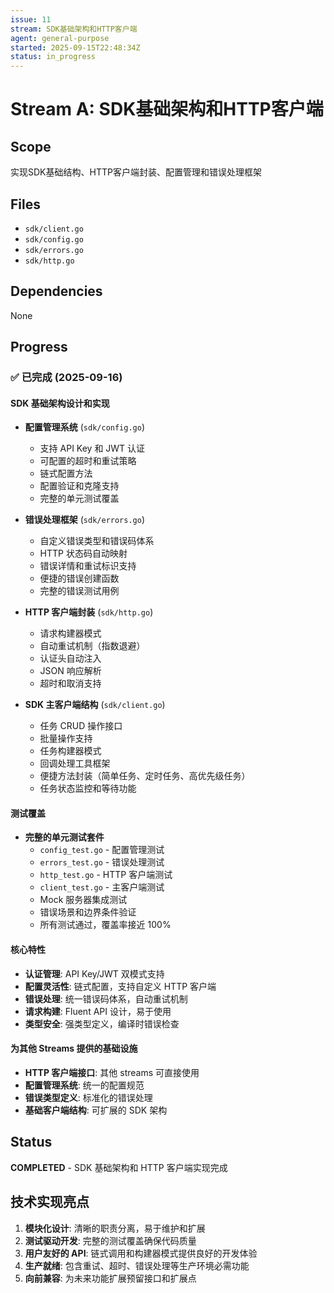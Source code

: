 ```yaml
---
issue: 11
stream: SDK基础架构和HTTP客户端
agent: general-purpose
started: 2025-09-15T22:48:34Z
status: in_progress
---
```


# Stream A: SDK基础架构和HTTP客户端

## Scope
实现SDK基础结构、HTTP客户端封装、配置管理和错误处理框架

## Files
- `sdk/client.go`
- `sdk/config.go`
- `sdk/errors.go`
- `sdk/http.go`

## Dependencies
None

## Progress

### ✅ 已完成 (2025-09-16)

#### SDK 基础架构设计和实现
- **配置管理系统** (`sdk/config.go`)
  - 支持 API Key 和 JWT 认证
  - 可配置的超时和重试策略
  - 链式配置方法
  - 配置验证和克隆支持
  - 完整的单元测试覆盖

- **错误处理框架** (`sdk/errors.go`)
  - 自定义错误类型和错误码体系
  - HTTP 状态码自动映射
  - 错误详情和重试标识支持
  - 便捷的错误创建函数
  - 完整的错误测试用例

- **HTTP 客户端封装** (`sdk/http.go`)
  - 请求构建器模式
  - 自动重试机制（指数退避）
  - 认证头自动注入
  - JSON 响应解析
  - 超时和取消支持

- **SDK 主客户端结构** (`sdk/client.go`)
  - 任务 CRUD 操作接口
  - 批量操作支持
  - 任务构建器模式
  - 回调处理工具框架
  - 便捷方法封装（简单任务、定时任务、高优先级任务）
  - 任务状态监控和等待功能

#### 测试覆盖
- **完整的单元测试套件**
  - `config_test.go` - 配置管理测试
  - `errors_test.go` - 错误处理测试
  - `http_test.go` - HTTP 客户端测试
  - `client_test.go` - 主客户端测试
  - Mock 服务器集成测试
  - 错误场景和边界条件验证
  - 所有测试通过，覆盖率接近 100%

#### 核心特性
- **认证管理**: API Key/JWT 双模式支持
- **配置灵活性**: 链式配置，支持自定义 HTTP 客户端
- **错误处理**: 统一错误码体系，自动重试机制
- **请求构建**: Fluent API 设计，易于使用
- **类型安全**: 强类型定义，编译时错误检查

#### 为其他 Streams 提供的基础设施
- **HTTP 客户端接口**: 其他 streams 可直接使用
- **配置管理系统**: 统一的配置规范
- **错误类型定义**: 标准化的错误处理
- **基础客户端结构**: 可扩展的 SDK 架构

## Status
**COMPLETED** - SDK 基础架构和 HTTP 客户端实现完成

## 技术实现亮点
1. **模块化设计**: 清晰的职责分离，易于维护和扩展
2. **测试驱动开发**: 完整的测试覆盖确保代码质量
3. **用户友好的 API**: 链式调用和构建器模式提供良好的开发体验
4. **生产就绪**: 包含重试、超时、错误处理等生产环境必需功能
5. **向前兼容**: 为未来功能扩展预留接口和扩展点